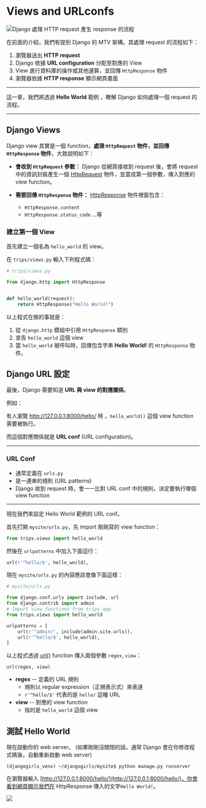 # Views and URLconfs

![Django 處理 HTTP request 產生 response 的流程](./../images/url-dispatch.png)

在前面的介紹，我們有提到 Django 的 MTV 架構。其處理 request 的流程如下：

1. 瀏覽器送出 **HTTP request**
2. Django 依據 **URL configuration** 分配至對應的 View
3. View 進行資料庫的操作或其他運算，並回傳 `HttpResponse` 物件
4. 瀏覽器依據 **HTTP response** 顯示網頁畫面

---

這一章，我們將透過 **Hello World** 範例 ，瞭解 Django 如何處理一個 request 的流程。

---

## Django Views

Django view 其實是一個 function，**處理 `HttpRequest` 物件，並回傳 `HttpResponse` 物件**，大致說明如下：

- **會收到 `HttpRequest` 參數：** Django 從網頁接收到 request 後，會將 request 中的資訊封裝產生一個 [HttpRequest](https://docs.djangoproject.com/en/1.8/ref/request-response/#httprequest-objects) 物件，並當成第一個參數，傳入對應的 view function。

- **需要回傳 `HttpResponse` 物件：**
[HttpResponse](https://docs.djangoproject.com/en/1.8/ref/request-response/#httpresponse-objects) 物件裡面包含：
    - `HttpResponse.content`
    - `HttpResponse.status_code` …等

### 建立第一個 View

首先建立一個名為 `hello_world` 的 view。

在 `trips/views.py` 輸入下列程式碼：

```python
# trips/views.py

from django.http import HttpResponse


def hello_world(request):
    return HttpResponse("Hello World!")
```

以上程式在做的事就是：

1. 從 `django.http` 模組中引用 `HttpResponse` 類別
2. 宣告 `hello_world` 這個 view
3. 當 `hello_world` 被呼叫時，回傳包含字串 **Hello World!** 的 `HttpResponse` 物件。


## Django URL 設定

最後，Django 需要知道 **URL 與 view 的對應關係**。

例如：

有人瀏覽 http://127.0.0.1:8000/hello/ 時 ，`hello_world()` 這個 view function 需要被執行。

而這個對應關係就是 **URL conf** (URL configuration)。

---

### URL Conf

- 通常定義在 `urls.py`
- 是一連串的規則 (URL patterns)
- Django 收到 request 時，會一一比對 URL conf 中的規則，決定要執行哪個 view function

---

現在我們來設定 Hello World 範例的 URL conf。

首先打開 `mysite/urls.py`，先 import 剛剛寫的 view function：

```python
from trips.views import hello_world
```

然後在 `urlpatterns` 中加入下面這行：

```python
url(r'^hello/$', hello_world),
```

現在 `mysite/urls.py` 的內容應該會像下面這樣：

```python
# mysite/urls.py

from django.conf.urls import include, url
from django.contrib import admin
# Import view functions from trips app.
from trips.views import hello_world

urlpatterns = [
    url(r'^admin/', include(admin.site.urls)),
    url(r'^hello/$', hello_world),
]
```

以上程式透過 [url()](https://docs.djangoproject.com/en/1.8/ref/urls/#django.conf.urls.url) function 傳入兩個參數 `regex`, `view`：

    url(regex, view)

- **regex** -- 定義的 URL 規則
    - 規則以 regular expression（正規表示式）來表達
    -  `r'^hello/$'` 代表的是 `hello/` 這種 URL
- **view** -- 對應的 view function
    - 指的是 `hello_world` 這個 view


## 測試 Hello World

現在啟動你的 web server。 (如果剛剛沒關閉的話，通常 Django 會在你修改程式碼後，自動重新啟動 web server)

```
(djangogirls_venv) ~/djangogirls/mysite$ python manage.py runserver
```

在瀏覽器輸入 [http://127.0.0.1:8000/hello/](http://127.0.0.1:8000/hello/)，你會看到網頁顯示我們在 HttpResponse 傳入的文字`Hello World!`。

![](./../images/hello-world-plaintext.png)

